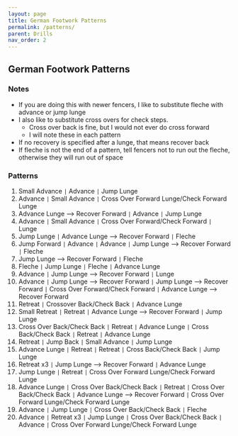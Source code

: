 ```yaml
---
layout: page
title: German Footwork Patterns
permalink: /patterns/
parent: Drills
nav_order: 2
---
```


## German Footwork Patterns
### Notes
* If you are doing this with newer fencers, I like to substitute fleche with advance or jump lunge
* I also like to substitute cross overs for check steps. 
    * Cross over back is fine, but I would not ever do cross forward
    * I will note these in each pattern
* If no recovery is specified after a lunge, that means recover back
* If fleche is not the end of a pattern, tell fencers not to run out the fleche, otherwise they will run out of space

### Patterns
1. Small Advance `|` Advance  `|` Jump Lunge
2. Advance `|` Small Advance `|` Cross Over Forward Lunge/Check Forward Lunge
3. Advance Lunge --> Recover Forward `|` Advance `|` Jump Lunge
4. Advance `|` Small Advance `|` Cross Over Forward/Check Forward `|` Lunge
5. Jump Lunge `|` Advance Lunge --> Recover Forward `|` Fleche
6. Jump Forward `|` Advance `|` Advance `|` Jump Lunge --> Recover Forward `|` Fleche
7. Jump Lunge --> Recover Forward `|` Fleche
8. Fleche `|` Jump Lunge `|` Fleche `|` Advance Lunge
9. Advance `|` Jump Lunge --> Recover Forward `|` Lunge 
10. Advance `|` Jump Lunge --> Recover Forward `|` Jump Lunge --> Recover Forward `|` Cross Over Forward/Check Forward `|` Advance Lunge --> Recover Forward
11. Retreat `|` Crossover Back/Check Back `|` Advance Lunge
12. Small Retreat `|` Retreat `|` Advance Lunge --> Recover Forward `|` Jump Lunge
13. Cross Over Back/Check Back `|` Retreat `|` Advance Lunge `|` Cross Back/Check Back `|` Retreat `|` Advance Lunge
14. Retreat `|` Jump Back `|` Small Advance `|` Jump Lunge
15. Advance Lunge `|` Retreat `|` Retreat `|` Cross Back/Check Back `|` Jump Lunge
16. Retreat x3 `|` Jump Lunge --> Recover Forward `|` Advance Lunge
17. Jump Lunge `|` Retreat `|` Cross Over Forward Lunge/Check Forward Lunge
18. Advance Lunge `|` Cross Over Back/Check Back `|` Retreat `|` Cross Over Back/Check Back `|` Advance Lunge --> Recover Forward `|` Cross Over Forward Lunge/Check Forward Lunge
19. Advance `|` Jump Lunge `|` Cross Over Back/Check Back `|` Fleche
20. Advance `|` Retreat x3 `|` Jump Lunge `|` Cross Over Back/Check Back `|` Advance `|` Cross Over Forward Lunge/Check Forward Lunge  